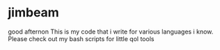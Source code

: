# jimbeam
good afternon
This is my code that i write for various languages i know. Please check out my bash scripts for little qol tools

